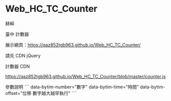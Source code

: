 # Web_HC_TC_Counter
赫綵

 臺中 計數器

展示網頁：https://qaz852tgb963.github.io/Web_HC_TC_Counter/

請先 CDN jQuery

計數器 CDN

https://qaz852tgb963.github.io/Web_HC_TC_Counter/blob/master/counter.js

參數說明
ˋˋˋ
data-bytim-number="數字"
data-bytim-time="時間"
data-bytim-offset="位移 數字越大越早執行"
ˋˋˋ